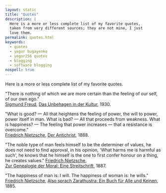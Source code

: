 ```yaml
---
layout: static
title: "Quotes"
description: |
  Here is a more or less complete list of my favorite quotes,
  taken from very different sources; they are not mine, I just
  love them.
permalink: quotes.html
keywords:
  - quotes
  - yegor bugayenko
  - yegor256 quotes
  - blogging
  - software blogging
nospell: true
---
```


Here is a more or less complete list of my favorite quotes.

<!--more-->

"There is nothing of which we are more certain
than the feeling of our self, of our own ego."<br/>
[Sigmund Freud](https://en.wikipedia.org/wiki/Sigmund_Freud),
[Das Unbehagen in der Kultur](https://en.wikipedia.org/wiki/Civilization_and_Its_Discontents), 1930.

"What is good? &mdash; All that heightens the feeling of power, the
will to power, power itself in man. What is bad? &mdash; All
that proceeds from weakness. What is happiness? &mdash;
The feeling that power increases &mdash; that a resistance is overcome."<br/>
[Friedrich Nietzsche](https://en.wikipedia.org/wiki/Friedrich_Nietzsche),
[Der Antichrist](https://en.wikipedia.org/wiki/The_Antichrist_%28book%29), 1888.

"The noble type of man feels
himself to be the determiner of values, he does not need to find approval,
in his opinion, 'What harms me is harmful as such', he knows that he
himself is the one to first confer honour on a thing, he creates values."
[Friedrich Nietzsche](https://en.wikipedia.org/wiki/Friedrich_Nietzsche),<br/>
[Zur Genealogie der Moral: Eine Streitschrift](https://en.wikipedia.org/wiki/On_the_Genealogy_of_Morality), 1887.

"The happiness of man is: I will. The happiness of woman is: he wills."<br/>
[Friedrich Nietzsche](https://en.wikipedia.org/wiki/Friedrich_Nietzsche),
[Also sprach Zarathustra: Ein Buch für Alle und Keinen](https://en.wikipedia.org/wiki/Thus_Spoke_Zarathustra), 1885.
